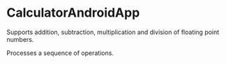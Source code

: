 # CalculatorAndroidApp
Supports addition, subtraction, multiplication and division of floating point numbers.

Processes a sequence of operations.
